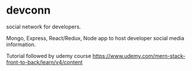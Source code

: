 # devconn
social network for developers. 

Mongo, Express, React/Redux, Node app to host developer social media information. 

Tutorial followed by udemy course 
https://www.udemy.com/mern-stack-front-to-back/learn/v4/content
